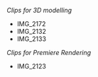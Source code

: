 *Clips for 3D modelling*
* IMG_2172
* IMG_2132
* IMG_2133

*Clips for Premiere Rendering*
* IMG_2123